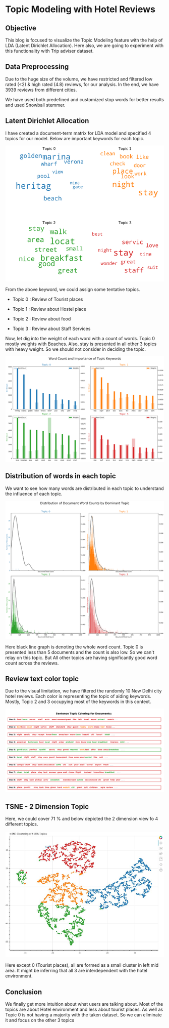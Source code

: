 # Topic Modeling with Hotel Reviews

## Objective

This blog is focused to visualize the Topic Modeling feature with the help of LDA (Latent Dirichlet Allocation). Here also, we are going to experiment with this functionality with Trip adviser dataset.

## Data Preprocessing

Due to the huge size of the volume, we have restricted and filtered low rated (<2) & high rated (4.8) reviews, for our analysis. In the end, we have 3939 reviews from different cities.

We have used both predefined and customized stop words for better results and used Snowball stemmer. 

## Latent Dirichlet Allocation

I have created a document-term matrix for LDA model and specified 4 topics for our model. Below are important keywords for each topic.

![png](Blog/Wordcloud_1.png)

From the above keyword, we could assign some tentative topics.

- Topic 0 : Review of Tourist places

- Topic 1 : Review about Hostel place

- Topic 2 : Review about food

- Topic 3 : Review about Staff Services
  
  

Now, let dig into the weight of each word with a count of words. Topic 0 mostly weights with Beaches. Also, stay is presented in all other 3 topics with heavy weight. So we should not consider in deciding the topic.

![png](Blog/wordweightage.png)



## Distribution of words in each topic

We want to see how many words are distributed in each topic to understand the influence of each topic.

![png](Blog/Distribution_of_topics.png)

Here black line graph is denoting the whole word count. Topic 0 is presented less than 5 documents and the count is also low. So we can't relay on this topic. But All other topics are having significantly good word count across the reviews.

## Review text color topic

Due to the visual limitation, we have filtered the randomly 10 New Delhi city hotel reviews. Each color is representing the topic of aiding keywords. Mostly, Topic 2 and 3 occupying most of the keywords in this context.

![Text color](Blog/ny_text_color.png)

## TSNE - 2 Dimension Topic

Here, we could cover 71 % and below depicted the 2 dimension view fo 4 different topics.

![Text color](Blog/TSNE.JPG)



Here except 0 (Tourist places), all are formed as a small cluster in left mid area. It might be inferring that all 3 are interdependent with the hotel environment.

## Conclusion

 We finally get more intuition about what users are talking about. Most of the topics are about Hotel environment and less about tourist places. As well as Topic 0 is not having a majority with the taken dataset. So we can eliminate it and focus on the other 3 topics




